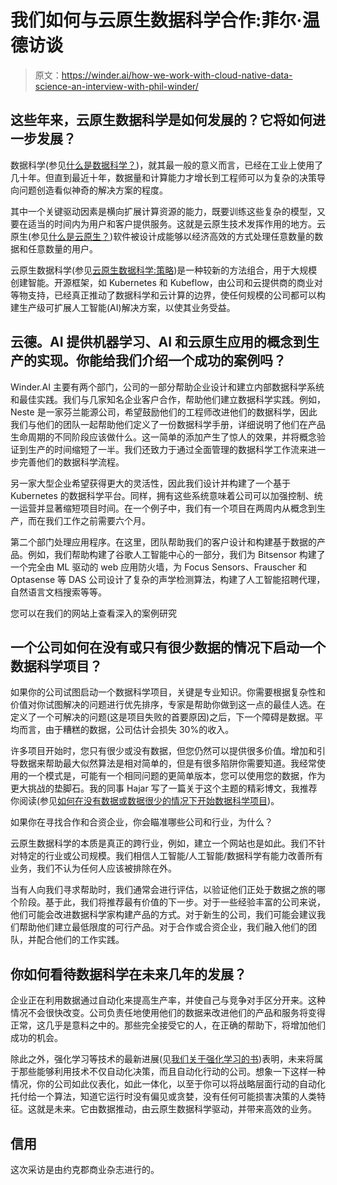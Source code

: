 # 我们如何与云原生数据科学合作:菲尔·温德访谈

> 原文：<https://winder.ai/how-we-work-with-cloud-native-data-science-an-interview-with-phil-winder/>

## 这些年来，云原生数据科学是如何发展的？它将如何进一步发展？

数据科学(参见[什么是数据科学？](https://winder.ai/what-is-data-science/))，就其最一般的意义而言，已经在工业上使用了几十年。但直到最近十年，数据量和计算能力才增长到工程师可以为复杂的决策导向问题创造看似神奇的解决方案的程度。

其中一个关键驱动因素是横向扩展计算资源的能力，既要训练这些复杂的模型，又要在适当的时间内为用户和客户提供服务。这就是云原生技术发挥作用的地方。云原生(参见[什么是云原生？](https://winder.ai/what-is-cloud-native/))软件被设计成能够以经济高效的方式处理任意数量的数据和任意数量的用户。

云原生数据科学(参见[云原生数据科学:策略](https://winder.ai/cloud-native-data-science-strategy/))是一种较新的方法组合，用于大规模创建智能。开源框架，如 Kubernetes 和 Kubeflow，由公司和云提供商的商业对等物支持，已经真正推动了数据科学和云计算的边界，使任何规模的公司都可以构建生产级可扩展人工智能(AI)解决方案，以使其业务受益。

## 云德。AI 提供机器学习、AI 和云原生应用的概念到生产的实现。你能给我们介绍一个成功的案例吗？

Winder.AI 主要有两个部门，公司的一部分帮助企业设计和建立内部数据科学系统和最佳实践。我们与几家知名企业客户合作，帮助他们建立数据科学实践。例如，Neste 是一家芬兰能源公司，希望鼓励他们的工程师改进他们的数据科学，因此我们与他们的团队一起帮助他们定义了一份数据科学手册，详细说明了他们在产品生命周期的不同阶段应该做什么。这一简单的添加产生了惊人的效果，并将概念验证到生产的时间缩短了一半。我们还致力于通过全面管理的数据科学工作流来进一步完善他们的数据科学流程。

另一家大型企业希望获得更大的灵活性，因此我们设计并构建了一个基于 Kubernetes 的数据科学平台。同样，拥有这些系统意味着公司可以加强控制、统一运营并显著缩短项目时间。在一个例子中，我们有一个项目在两周内从概念到生产，而在我们工作之前需要六个月。

第二个部门处理应用程序。在这里，团队帮助我们的客户设计和构建基于数据的产品。例如，我们帮助构建了谷歌人工智能中心的一部分，我们为 Bitsensor 构建了一个完全由 ML 驱动的 web 应用防火墙，为 Focus Sensors、Frauscher 和 Optasense 等 DAS 公司设计了复杂的声学检测算法，构建了人工智能招聘代理，自然语言文档搜索等等。

您可以在我们的网站上查看深入的案例研究

## 一个公司如何在没有或只有很少数据的情况下启动一个数据科学项目？

如果你的公司试图启动一个数据科学项目，关键是专业知识。你需要根据复杂性和价值对你试图解决的问题进行优先排序，专家是帮助你做到这一点的最佳人选。在定义了一个可解决的问题(这是项目失败的首要原因)之后，下一个障碍是数据。平均而言，由于糟糕的数据，公司估计会损失 30%的收入。

许多项目开始时，您只有很少或没有数据，但您仍然可以提供很多价值。增加和引导数据来帮助最大似然算法是相对简单的，但是有很多陷阱你需要知道。我经常使用的一个模式是，可能有一个相同问题的更简单版本，您可以使用您的数据，作为更大挑战的垫脚石。我的同事 Hajar 写了一篇关于这个主题的精彩博文，我推荐你阅读(参见[如何在没有数据或数据很少的情况下开始数据科学项目](https://winder.ai/how-to-start-a-data-science-project-with-no-or-little-data/))。

如果你在寻找合作和合资企业，你会瞄准哪些公司和行业，为什么？

云原生数据科学的本质是真正的跨行业，例如，建立一个网站也是如此。我们不针对特定的行业或公司规模。我们相信人工智能/人工智能/数据科学有能力改善所有业务，我们不认为任何人应该被排除在外。

当有人向我们寻求帮助时，我们通常会进行评估，以验证他们正处于数据之旅的哪个阶段。基于此，我们将推荐最有价值的下一步。对于一些经验丰富的公司来说，他们可能会改进数据科学家构建产品的方式。对于新生的公司，我们可能会建议我们帮助他们建立最低限度的可行产品。对于合作或合资企业，我们融入他们的团队，并配合他们的工作实践。

## 你如何看待数据科学在未来几年的发展？

企业正在利用数据通过自动化来提高生产率，并使自己与竞争对手区分开来。这种情况不会很快改变。公司负责任地使用他们的数据来改进他们的产品和服务将变得正常，这几乎是意料之中的。那些完全接受它的人，在正确的帮助下，将增加他们成功的机会。

除此之外，强化学习等技术的最新进展(见[我们关于强化学习的书](https://rl-book.com))表明，未来将属于那些能够利用技术不仅自动化决策，而且自动化行动的公司。想象一下这样一种情况，你的公司如此仪表化，如此一体化，以至于你可以将战略层面行动的自动化托付给一个算法，知道它运行时没有偏见或贪婪，没有任何可能损害决策的人类特征。这就是未来。它由数据推动，由云原生数据科学驱动，并带来高效的业务。

## 信用

这次采访是由约克郡商业杂志进行的。